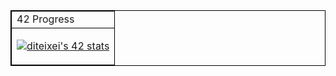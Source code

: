 <html>
  
<style>
table, th, td {
  border:1px solid black;
}
</style>

<body>
  
<table>
 <tr>
  <td> 42 Progress</td>
 </tr>
 <tr>
  <td>
   <p align="right"> 
    <a href="https://github.com/oakoudad/badge42"> 
     <img src="https://badge.mediaplus.ma/darkblue/diteixei?UM6P=off" alt="diteixei's 42 stats" /> 
    </a> 
   </p>
  </td>
 </tr>
</table>
  
</body>
  
</html>

<!--
**Sma0sh/Sma0sh** is a ✨ _special_ ✨ repository because its `README.md` (this file) appears on your GitHub profile.

Here are some ideas to get you started:

- 🔭 I’m currently working on ...
- 🌱 I’m currently learning ...
- 👯 I’m looking to collaborate on ...
- 🤔 I’m looking for help with ...
- 💬 Ask me about ...
- 📫 How to reach me: ...
- 😄 Pronouns: ...
- ⚡ Fun fact: ...
-->
